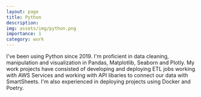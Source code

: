 ```yaml
---
layout: page
title: Python  
description:  
img: assets/img/python.png
importance: 1
category: work
---
```


I've been using Python since 2019. I'm proficient in data cleaning, manipulation and visualization in Pandas, Matplotlib, Seaborn and Plotly. My work projects have consisted of developing and deploying ETL jobs working with AWS Services and working with API libaries to connect our data with SmartSheets. I'm also experienced in deploying projects using Docker and Poetry. 



